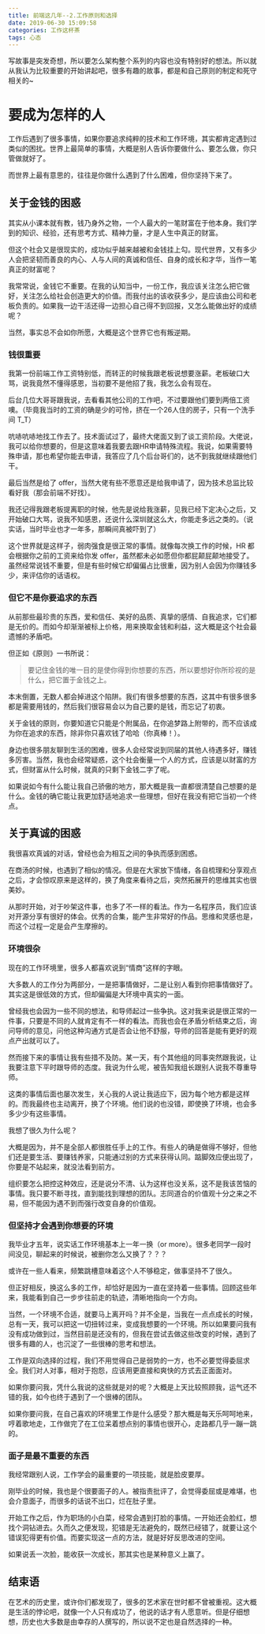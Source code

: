 ```yaml
---
title: 前端这几年--2.工作原则和选择
date: 2019-06-30 15:09:58
categories: 工作这杯茶
tags: 心态
---
```

写故事是突发奇想，所以要怎么架构整个系列的内容也没有特别好的想法。所以就从我认为比较重要的开始讲起吧，很多有趣的故事，都是和自己原则的制定和死守相关的~

<!--more-->

# 要成为怎样的人
工作后遇到了很多事情，如果你要追求纯粹的技术和工作环境，其实都肯定遇到过类似的困扰。世界上最简单的事情，大概是别人告诉你要做什么、要怎么做，你只管做就好了。

而世界上最有意思的，往往是你做什么遇到了什么困难，但你坚持下来了。

## 关于金钱的困惑
其实从小课本就有教，钱乃身外之物，一个人最大的一笔财富在于他本身。我们学到的知识、经验，还有思考方式、精神力量，才是人生中真正的财富。

但这个社会又是很现实的，成功似乎越来越被和金钱挂上勾。现代世界，又有多少人会把坚韧而善良的内心、人与人间的真诚和信任、自身的成长和才华，当作一笔真正的财富呢？

我常常说，金钱它不重要。在我的认知当中，一份工作，我应该关注怎么把它做好，关注怎么给社会创造更大的价值。而我付出的该收获多少，是应该由公司和老板负责的。如果我一边干活还得一边担心自己得不到回报，又怎么能做出好的成绩呢？

当然，事实总不会如你所愿，大概是这个世界它也有叛逆期。

### 钱很重要
我第一份前端工作工资特别低，而转正的时候我跟老板说想要涨薪。老板破口大骂，说我竟然不懂得感恩，当初要不是他招了我，我怎么会有现在。

后台几位大哥哥跟我说，去看看其他公司的工作吧，不过要跟他们要到两倍工资噢。（毕竟我当时的工资的确是少的可怜，挤在一个26人住的房子，只有一个洗手间 T_T）

吭哧吭哧地找工作去了。技术面试过了，最终大佬面又到了谈工资阶段。大佬说，我可以给你想要的，但是这意味着我要去跟HR申请特殊流程。我说，如果需要特殊申请，那也希望你能去申请，我答应了几个后台哥们的，达不到我就继续跟他们干。

最后当然是给了 offer，当然大佬有些不愿意还是给我申请了，因为技术总监比较看好我（那会前端不好找）。

我还记得我跟老板提离职的时候，他先是说给我涨薪，见我已经下定决心之后，又开始破口大骂，说我不知感恩，还说什么深圳就这么大，你能走多远之类的。（说实话，当时毕业也才一年多，那瞬间真被吓到了）

这个世界就是这样子，弱肉强食是很正常的事情。就像每次换工作的时候，HR 都会根据你之前的工资来给你发 offer，虽然都未必如愿但你都屁颠屁颠地接受了。虽然经常说钱不重要，但是有些时候它却偏偏占比很重，因为别人会因为你赚钱多少，来评估你的话语权。

### 但它不是你要追求的东西
从前那些最珍贵的东西，爱和信任、美好的品质、真挚的感情、自我追求，它们都是无价的。而如今却渐渐被标上价格，用来换取金钱和利益，这大概是这个社会最遗憾的矛盾吧。

但正如《原则》一书所说：
> 要记住金钱的唯一目的是使你得到你想要的东西，所以要想好你所珍视的是什么，把它置于金钱之上。

本末倒置，无数人都会掉进这个陷阱。我们有很多想要的东西，这其中有很多很多都是需要用钱的，然后我们很容易会以为自己要的是钱，而忘记了初衷。

关于金钱的原则，你要知道它只能是个附属品，在你追梦路上附带的，而不应该成为你在追求的东西，除非你只喜欢钱了哈哈（你真棒！）。

身边也很多朋友聊到生活的困难，很多人会经常说到同届的其他人待遇多好，赚钱多厉害。当然，我也会经常疑惑，这个社会衡量一个人的方式，应该是以财富的方式，但财富从什么时候，就真的只剩下金钱二字了呢。

如果说如今有什么能让我自己骄傲的地方，那大概是我一直都很清楚自己想要的是什么。金钱的确它能让我更加舒适地追求一些理想，但好在我没有把它当初一个终点。

## 关于真诚的困惑
我很喜欢真诚的对话，曾经也会为相互之间的争执而感到困惑。

在商汤的时候，也遇到了相似的情况。但是在大家放下情绪，各自梳理和分享观点之后，才会惊叹原来是这样的，换了角度来看待之后，突然拓展开的思维其实也很美妙。

从那时开始，对于吵架这件事，也多了不一样的看法。作为一名程序员，我们应该对开源分享有很好的体会。优秀的合集，能产生非常好的作品。思维和灵感也是，而这个过程一定是会产生摩擦的。

### 环境很杂
现在的工作环境里，很多人都喜欢说到“情商”这样的字眼。

大多数人的工作分为两部分，一是把事情做好，二是让别人看到你把事情做好了。其实这是很低效的方式，但却偏偏是大环境中真实的一面。

曾经我也会因为一些不同的想法，和导师起过一些争执。这对我来说是很正常的一件事，只要是不同的人就肯定有不一样的看法。而我也会在矛盾分析结束之后，询问导师的意见，问他这种沟通方式是否会让他不舒服，导师的回答是能有更好的观点产出就可以了。

然而接下来的事情让我有些措不及防。某一天，有个其他组的同事突然跟我说，让我要注意下平时跟导师的态度。我说为什么呢，被告知我组长跟别人说我不尊重导师。

这类的事情后面也屡次发生，关心我的人说让我适应下，因为每个地方都是这样的。而我最终也主动离开，换了个环境。他们说的也没错，即使换了环境，也会多多少少有这些事情。

我想了很久为什么呢？

大概是因为，并不是全部人都很胜任手上的工作。有些人的确是做得不够好，但他们还是要生活、要赚钱养家，只能通过别的方式来获得认同。踮脚效应便出现了，你要是不站起来，就没法看到前方。

组织要怎么把控这种效应，还是说分不清、认为这样也没关系，这不是我该苦恼的事情。我只要不断寻找，直到能找到理想的团队。志同道合的价值观十分之来之不易，但不能因为遇不到而强行改变自身的价值观。

### 但坚持才会遇到你想要的环境
我毕业才五年，说实话工作环境基本上一年一换（or more）。很多老同学一段时间没见，聊起来的时候说，被删你怎么又换了？？？

或许在一些人看来，频繁跳槽意味着这个人不够稳定，做事坚持不了很久。

但正好相反，换这么多的工作，却恰好是因为一直在坚持着一些事情。回顾这些年来，我能看到自己一步步往前走的轨迹，清晰地指向一个方向。

当然，一个环境不合适，就要马上离开吗？并不全是，当我在一点点成长的时候，总有一天，我可以把这一切扭转过来，变成我想要的一个环境。所以如果要问我有没有成功做到过，当然目前是还没有的，但我在尝试去做这些改变的时候，遇到了很多有趣的人，也沉淀了一些很棒的思考和想法。

工作是双向选择的过程，我们不用觉得自己是弱势的一方，也不必要觉得委屈求全。我们对人对事，相对于抱怨，应该用更直接和爽快的方式去正面面对。

如果你要问我，凭什么我说的这些就是对的呢？大概是上天比较照顾我，运气还不错的我，如今也终于遇到了一个很棒的团队。

如果你要问我，在自己喜欢的环境里工作是什么感受？那大概是每天乐呵呵地来，哼着歌地走，工作做完了在工位呆着想点别的事情也很开心，走路都几乎一蹦一跳的。

### 面子是最不重要的东西
我经常跟别人说，工作学会的最重要的一项技能，就是脸皮要厚。

刚毕业的时候，我也是个很要面子的人。被指责批评了，会觉得委屈或是难堪，也会介意面子，而很多的话说不出口，烂在肚子里。

开始工作之后，作为职场的小白菜，经常会遇到打脸的事情。一开始还会脸红，想找个洞钻进去。久而久之便发现，犯错是无法避免的，既然已经错了，就要让这个错误犯得更有价值。而要实现这一点的方法，就是好好反思改进的空间。

如果说丢一次脸，能收获一次成长，那其实也是某种意义上赢了。

## 结束语
在艺术的历史里，或许你们都发现了，很多的艺术家在世时都不曾被重视。这大概是生活的悖论吧，就像一个人只有成功了，他说的话才有人愿意听。但是仔细想想，历史也大多数是由幸存的人撰写的，所以说不定也是自然选择的一种。